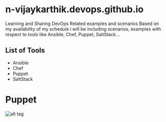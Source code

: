 # n-vijaykarthik.devops.github.io
Learning and Sharing DevOps Related examples and scenarios
Based on my availability of my schedule i will be including scenarios, examples with respect to tools like Ansible, Chef, Puppet, SaltStack...

## List of Tools
- Ansible
- Chef
- Puppet
- SaltStack

# Puppet
![alt tag](https://cloud.githubusercontent.com/assets/17361962/26607366/29a2665e-4564-11e7-8a56-e72e7420af38.PNG)
